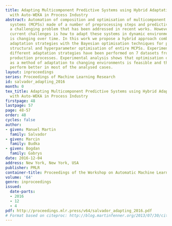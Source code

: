 ```yaml
---
title: Adapting Multicomponent Predictive Systems using Hybrid Adaptation Strategies
  with Auto-WEKA in Process Industry
abstract: Automation of composition and optimisation of multicomponent predictive
  systems (MCPSs) made of a number of preprocessing steps and predictive models is
  a challenging problem that has been addressed in recent works. However, one of the
  current challenges is how to adapt these systems in dynamic environments where data
  is changing over time. In this work we propose a hybrid approach combining different
  adaptation strategies with the Bayesian optimisation techniques for parametric,
  structural and hyperparameter optimisation of entire MCPSs. Experiments comparing
  different adaptation strategies have been performed on 7 datasets from real chemical
  production processes. Experimental analysis shows that optimisation of entire MCPSs
  as a method of adaptation to changing environments is feasible and that hybrid strategies
  perform better in most of the analysed cases.
layout: inproceedings
series: Proceedings of Machine Learning Research
id: salvador_adapting_2016
month: 0
tex_title: Adapting Multicomponent Predictive Systems using Hybrid Adaptation Strategies
  with Auto-WEKA in Process Industry
firstpage: 48
lastpage: 57
page: 48-57
order: 48
cycles: false
author:
- given: Manuel Martin
  family: Salvador
- given: Marcin
  family: Budka
- given: Bogdan
  family: Gabrys
date: 2016-12-04
address: New York, New York, USA
publisher: PMLR
container-title: Proceedings of the Workshop on Automatic Machine Learning
volume: '64'
genre: inproceedings
issued:
  date-parts:
  - 2016
  - 12
  - 4
pdf: http://proceedings.mlr.press/v64/salvador_adapting_2016.pdf
# Format based on citeproc: http://blog.martinfenner.org/2013/07/30/citeproc-yaml-for-bibliographies/
---
```

